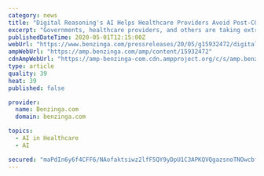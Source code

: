 ```yaml
---
category: news
title: "Digital Reasoning's AI Helps Healthcare Providers Avoid Post-COVID Wave of Preventable Cancer Deaths"
excerpt: "Governments, healthcare providers, and others are taking extraordinary measures worldwide to contain and treat"
publishedDateTime: 2020-05-01T12:15:00Z
webUrl: "https://www.benzinga.com/pressreleases/20/05/g15932472/digital-reasonings-ai-helps-healthcare-providers-avoid-post-covid-wave-of-preventable-cancer-death"
ampWebUrl: "https://amp.benzinga.com/amp/content/15932472"
cdnAmpWebUrl: "https://amp-benzinga-com.cdn.ampproject.org/c/s/amp.benzinga.com/amp/content/15932472"
type: article
quality: 39
heat: 39
published: false

provider:
  name: Benzinga.com
  domain: benzinga.com

topics:
  - AI in Healthcare
  - AI

secured: "maPdIn6y6f4CFF6/NAofaktsiwz2lfF5QY9yDpU1C3APKQVQgazsnoTNOwcbf6WV73G1zWkNolaevx+0vE0tGS52Ak8TqATMSrrueQ9S42QwHH06GUdUsmO2TTGJgWx9+4pbybZIwZa+ZptykqeyTt4IJs6wmVUNJGYCY5DhXtc79CSxS37lVvI7dftItPJhdt7/wVsylsq3mgkeDUPsWIFt3J6lB1EzVdLkz2SGjUo3R6hXLl3lbj2i8tUdb0b0/5DfSa76m5xECfYN+YI9OuDq5yF5sS4aAmuTOk4Cb0znqW+XRU7fwwUgTdQtZpRK;s3wT/Jzs2Qy3uZcTEc9+nw=="
---
```


